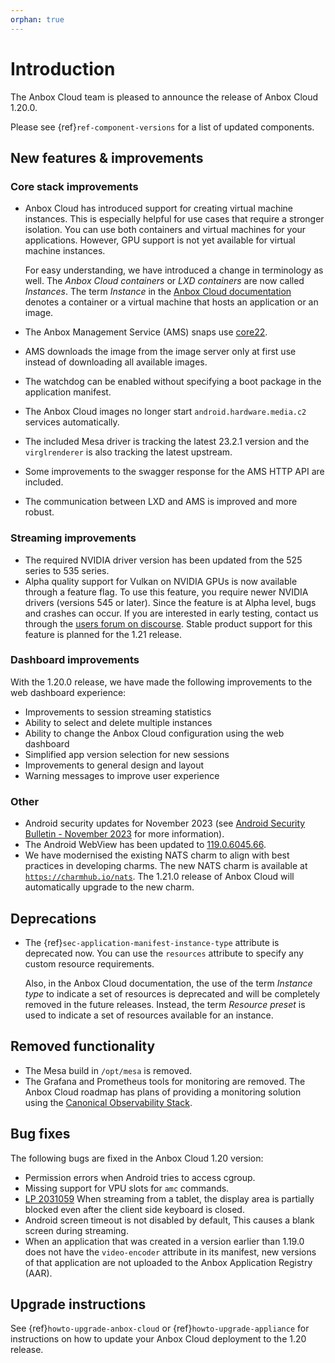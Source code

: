 ```yaml
---
orphan: true
---
```

# Introduction

The Anbox Cloud team is pleased to announce the release of Anbox Cloud 1.20.0.

Please see {ref}`ref-component-versions` for a list of updated components.

## New features & improvements

### Core stack improvements

* Anbox Cloud has introduced support for creating virtual machine instances. This is especially helpful for use cases that require a stronger isolation. You can use both containers and virtual machines for your applications. However, GPU support is not yet available for virtual machine instances.

  For easy understanding, we have introduced a change in terminology as well. The *Anbox Cloud containers* or *LXD containers* are now called *Instances*. The term *Instance* in the [Anbox Cloud documentation](https://anbox-cloud.io/docs) denotes a container or a virtual machine that hosts an application or an image. <!--AC-1459 and AC-2010 and AC-1916-->
* The Anbox Management Service (AMS) snaps use [core22](https://snapcraft.io/core22).<!--AC-1853-->
* AMS downloads the image from the image server only at first use instead of downloading all available images. <!--AC-1158-->
* The watchdog can be enabled without specifying a boot package in the application manifest. <!--AC-2057-->
* The Anbox Cloud images no longer start `android.hardware.media.c2` services automatically.<!--AC-2033-->
* The included Mesa driver is tracking the latest 23.2.1 version and the `virglrenderer` is also tracking the latest upstream.<!--AC-1933-->
* Some improvements to the swagger response for the AMS HTTP API are included. <!--AC-1923-->
* The communication between LXD and AMS is improved and more robust. <!--AC-2058-->

### Streaming improvements

* The required NVIDIA driver version has been updated from the 525 series to 535 series.<!--AC-1924-->
* Alpha quality support for Vulkan on NVIDIA GPUs is now available through a feature flag. To use this feature, you require newer NVIDIA drivers (versions 545 or later). Since the feature is at Alpha level, bugs and crashes can occur. If you are interested in early testing, contact us through the [users forum on discourse](https://discourse.ubuntu.com/c/anbox-cloud/users/148). Stable product support for this feature is planned for the 1.21 release.

### Dashboard improvements

With the 1.20.0 release, we have made the following improvements to the web dashboard experience:

* Improvements to session streaming statistics
* Ability to select and delete multiple instances
* Ability to change the Anbox Cloud configuration using the web dashboard
* Simplified app version selection for new sessions
* Improvements to general design and layout
* Warning messages to improve user experience

### Other

* Android security updates for November 2023 (see [Android Security Bulletin - November 2023](https://source.android.com/docs/security/bulletin/2023-11-01) for more information).
* The Android WebView has been updated to [119.0.6045.66](https://chromereleases.googleblog.com/2023/10/early-stable-update-for-android_01005299231.html).
* We have modernised the existing NATS charm to align with best practices in developing charms. The new NATS charm is available at [`https://charmhub.io/nats`](https://charmhub.io/nats). The 1.21.0 release of Anbox Cloud will automatically upgrade to the new charm.

## Deprecations

* The {ref}`sec-application-manifest-instance-type` attribute is deprecated now. You can use the `resources` attribute to specify any custom resource requirements.

  Also, in the Anbox Cloud documentation, the use of the term *Instance type* to indicate a set of resources is deprecated and will be completely removed in the future releases. Instead, the term *Resource preset* is used to indicate a set of resources available for an instance.

## Removed functionality

* The Mesa build in `/opt/mesa` is removed. <!--AC-1928-->
* The Grafana and Prometheus tools for monitoring are removed. The Anbox Cloud roadmap has plans of providing a monitoring solution using the [Canonical Observability Stack](https://charmhub.io/topics/canonical-observability-stack). <!--AC-1925-->

## Bug fixes
The following bugs are fixed in the Anbox Cloud 1.20 version:

* Permission errors when Android tries to access cgroup. <!--AC-1748-->
* Missing support for VPU slots for `amc` commands. <!--AC-2004-->
* [LP 2031059](https://bugs.launchpad.net/anbox-cloud/+bug/2031059) When streaming from a tablet, the display area is partially blocked even after the client side keyboard is closed.<!--AC-2035-->
* Android screen timeout is not disabled by default, This causes a blank screen during streaming.<!--AC-2051-->
* When an application that was created in a version earlier than 1.19.0 does not have the `video-encoder` attribute in its manifest, new versions of that application are not uploaded to the Anbox Application Registry (AAR).<!--AC-2054-->

## Upgrade instructions

See {ref}`howto-upgrade-anbox-cloud` or {ref}`howto-upgrade-appliance` for instructions on how to update your Anbox Cloud deployment to the 1.20 release.
